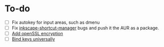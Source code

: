 # To-do
- [ ] Fix autokey for input areas, such as dmenu
- [ ] Fix [inkscape-shortcut-manager](https://github.com/gillescastel/inkscape-shortcut-manager) bugs and push it the AUR as a package.
- [ ] [Add openSSL encryption](https://www.adrian.idv.hk/2022-05-07-nvim-lua/)
- [ ] [Bind keys universally](https://www.youtube.com/watch?v=2ClckQzJTlk)
